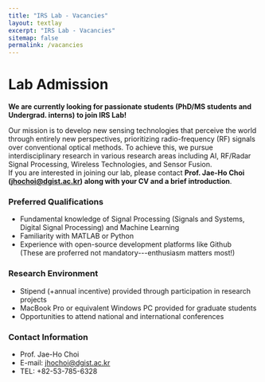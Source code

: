 ```yaml
---
title: "IRS Lab - Vacancies"
layout: textlay
excerpt: "IRS Lab - Vacancies"
sitemap: false
permalink: /vacancies
---
```


# Lab Admission

**We are currently looking for passionate students (PhD/MS students and Undergrad. interns) to join IRS Lab!**

Our mission is to develop new sensing technologies that perceive the world through entirely new perspectives, prioritizing radio-frequency (RF) signals over conventional optical methods. To achieve this, we pursue interdisciplinary research in various research areas including AI, RF/Radar Signal Processing, Wireless Technologies, and Sensor Fusion.<br> 
If you are interested in joining our lab, please contact **Prof. Jae-Ho Choi (<u>jhochoi@dgist.ac.kr</u>) along with your CV and a brief introduction**.

### Preferred Qualifications

* Fundamental knowledge of Signal Processing (Signals and Systems, Digital Signal Processing) and Machine Learning
* Familiarity with MATLAB or Python
* Experience with open-source development platforms like Github<br>
(These are proferred not mandatory---enthusiasm matters most!)

### Research Environment

* Stipend (+annual incentive) provided through participation in research projects
* MacBook Pro or equivalent Windows PC provided for graduate students
* Opportunities to attend national and international conferences

### Contact Information

* Prof. Jae-Ho Choi<br>
* E-mail: jhochoi@dgist.ac.kr
* TEL: +82-53-785-6328

<br><br>